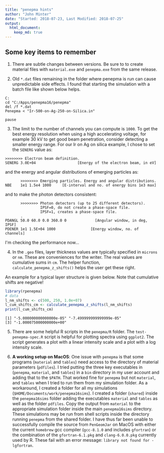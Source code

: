 ```yaml
---
title: "penepma hints"
author: "John Minter"
date: "Started: 2018-07-23, Last Modified: 2018-07-25"
output:
  html_document:
    keep_md: true
---
```




## Some key items to remember

1. There are subtle changes between versions. Be sure to to create
material files with `material.exe` and `penepma.exe` from the same
release.

2. Old `*.dat` files remaining in the folder where penepma is run
can cause unpredictable side effects. I found that starting the simulation
with a batch file like shown below helps.

```
C:
cd "C:/Apps/penepma16/penepma"
del /f *.dat
Penepma < "Ir-500-on-Ag-250-on-Silica.in"

pause
```

3. The limit to the number of channels you can compute is `1000`. To get the
best energy resolution when using a high accelerating voltage, for example
30 kV to get good beam penetration, consider detecting a smaller energy range.
For our Ir on Ag on silica example, I chose to set the `SENERG` value as:

```
>>>>>>>> Electron beam definition.
SENERG 3.0E+04                   [Energy of the electron beam, in eV]
```

and the energy and angular distributions of emerging particles as:

```
       >>>>>>>> Emerging particles. Energy and angular distributions.
NBE    1e1 1.5e4 1000     [E-interval and no. of energy bins 1e3 max]
```

and to make the photon detectors consistent:

```
       >>>>>>>> Photon detectors (up to 25 different detectors).
                IPSF=0, do not create a phase-space file.
                IPSF=1, creates a phase-space file.
       .
PDANGL 50.0 60.0 0.0 360.0 0             [Angular window, in deg, IPSF]
PDENER 1e1 1.5E+04 1000                [Energy window, no. of channels]
```

I'm checking the performance now...

4. In the `.geo` files, layer thickness values are typically specified
in `microns` or `nm`. These are conveniences for the writer. The real
values are cumulative sums in `cm`. The helper function,
`calculate_penepma_z_shifts()` helps the user get these right.

An example for a typical layer structure is given below. Note that
cumulative shifts are negative!


```r
library(rpenepma)
# data
l_nm_shifts <- c(500, 250, 1.0e+07)
l_cum_shifts_cm <- calculate_penepma_z_shifts(l_nm_shifts)
print(l_cum_shifts_cm)
```

```
[1] "-5.000000000000000e-05" "-7.499999999999999e-05"
[3] "-1.000075000000000e+00"
```

5. There are some helpful R scripts in the `penepma/R` folder.
The `test-penepma-spec.R` script is helpful for plotting spectra
using `ggplot2`. The script generates a plot with a linear intensity
scale and a plot with a log intensity scale.

6. **A working setup on MacOS**: One issue with `penepma` is that some
programs (`material` and `tables`) need access to the directory of
material parameters (`pdfiles`). I tried putting the three key
executables in (`penepma`, `material`, and `tables`) in a `bin`
directory in my user account and adding that to the `$PATH`. That
worked fine for `penepma` but not `material`, and `tables` when
I tried to run them from my simulation folder. As a workaround,
I created a folder for all my simulations 
(`$HOME/Documents/work/penepma16sims`). I created a folder (`shared`)
inside the `penepma16sims` folder adding the executables  `material`
and `tables` as well as the folder `pdfiles`. Copy the output from
`material` to the appropriate simulation folder inside the main
`penepma16sims` directory. These simulations may be run from
shell scripts inside the directory running `penepma` from the shared
folder. I have thus far been unable to successfully compile the
source from `PenGeomJar` on MacOS with either the current 
`homebrew` gcc compiler (`gcc-8.1.0` and includes `gfortran`) or
the combination of the `gfortran-6.1.pkg` and `clang-6.0.0.pkg` 
currently used by R. These fail with an error message:
`library not found for -lgfortran`.






